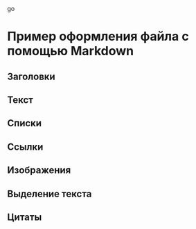 go

# Пример оформления файла с помощью Markdown

## Заголовки

## Текст

## Списки

## Ссылки

## Изображения

## Выделение текста

## Цитаты